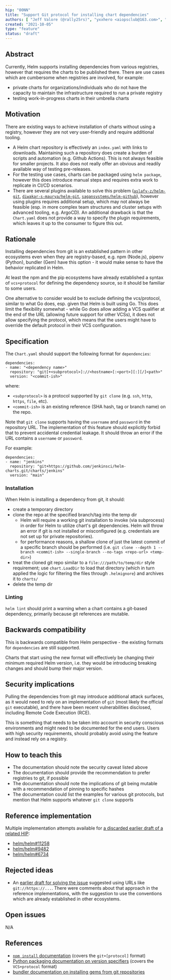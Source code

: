 ```yaml
---
hip: "00NN"
title: "Support Git protocol for installing chart dependencies"
authors: [ "Jeff Valore (@rally25rs)", "yxxhero <aiopsclub@163.com>", "Dominykas Blyžė <hello@dominykas.com>", "George Jenkins <gvjenkins@gmail.com>" ]
created: "2021-10-05"
type: "feature"
status: "draft"
---
```


## Abstract

Currently, Helm supports installing dependencies from various registries, however that requires the charts to be published there. There are use cases which are cumbersome when registries are involved, for example:

- private charts for organizations/individuals who do not have the capacity to maintain the infrastructure required to run a private registry
- testing work-in-progress charts in their umbrella charts

## Motivation

There are existing ways to achieve installation of charts without using a registry, however they are not very user-friendly and require additional tooling.

- A Helm chart repository is effectively an `index.yaml` with links to downloads. Maintaining such a repository does create a burden of scripts and automation (e.g. Github Actions). This is not always feasible for smaller projects. It also does not really offer an obvious and readily available way of testing pre-releases.
- For the testing use cases, charts can be packaged using `helm package`, however this does introduce manual steps and requires extra work to replicate in CI/CD scenarios.
- There are several plugins available to solve this problem ([`aslafy-z/helm-git`](https://github.com/aslafy-z/helm-git), [`diwakar-s-maurya/helm-git`](https://github.com/diwakar-s-maurya/helm-git), [`sagansystems/helm-github`](https://github.com/sagansystems/helm-github)), however using plugins requires additional setup, which may not always be feasible (esp. in more complex team structures and cluster setups with advanced tooling, e.g. ArgoCD). An additional drawback is that the `Chart.yaml` does not provide a way to specify the plugin requirements, which leaves it up to the consumer to figure this out.

## Rationale

Installing dependencies from git is an established pattern in other ecosystems even when they are registry-based, e.g. npm (Node.js), pipenv (Python), bundler (Gem) have this option - it would make sense to have the behavior replicated in Helm.

At least the npm and the pip ecosystems have already established a syntax of `vcs+protocol` for defining the dependency source, so it should be familiar to some users.

One alternative to consider would be to exclude defining the vcs/protocol, similar to what Go does, esp. given that Helm is built using Go. This does limit the flexibility somewhat - while Go does allow adding a VCS qualifier at the end of the URL (allowing future support for other VCSs), it does not allow specifying the protocol, which means that the users might have to override the default protocol in their VCS configuration.

## Specification

The `Chart.yaml` should support the following format for `dependencies`:

```
dependencies:
- name: "<dependency name>"
  repository: "git[+<subprotocol>]://<hostname>[:<port>][:][/]<path>"
  version: "<commit-ish>"
```
where:
- `<subprotocol>` is a protocol supported by `git clone` (e.g. `ssh`, `http`, `https`, `file`, etc).
- `<commit-ish>` is an existing reference (SHA hash, tag or branch name) on the repo.

Note that `git clone` supports having the `username` and `password` in the repository URL. The implementation of this feature should explicitly forbid that to prevent accidental credential leakage. It should throw an error if the URL contains a `username` or `password`.

For example:

```
dependencies:
- name: "jenkins"
  repository: "git+https://github.com/jenkinsci/helm-charts.git/charts/jenkins"
  version: "main"
```

### Installation

When Helm is installing a dependency from git, it should:

- create a temporary directory
- clone the repo at the specified branch/tag into the temp dir
  - Helm will require a working git installation to invoke (via subprocess) in order for Helm to utilize chart's git dependencies. Helm will throw an error if git is not installed or misconfigured (e.g. credentials are not set up for private repositories).
  - for performance reasons, a shallow clone of just the latest commit of a specific branch should be performed (i.e. `git clone --depth 1 --branch <commit-ish> --single-branch --no-tags <repo-url> <temp-dir>`) 
- treat the cloned git repo similar to a `file:///path/to/temp/dir` style requirement; use `chart.LoadDir` to load that directory (which in turn applied the logic for filtering the files through `.helmignore`) and archives it to `charts/`
- delete the temp dir

### Linting

`helm lint` should print a warning when a chart contains a git-based dependency, primarily because git references are mutable.

## Backwards compatibility  

This is backwards compatible from Helm perspective - the existing formats for `dependencies` are still supported.

Charts that start using the new format will effectively be changing their minimum required Helm version, i.e. they would be introducing breaking changes and should bump their major version.

## Security implications

Pulling the dependencies from git may introduce additional attack surfaces, as it would need to rely on an implementation of `git` (most likely the official `git` executable), and there have been recent vulnerabilities disclosed, including Remote Code Execution (RCE).

This is something that needs to be taken into account in security conscious environments and might need to be documented for the end users. Users with high security requirements, should probably avoid using the feature and instead rely on a registry.

## How to teach this

- The documentation should note the security caveat listed above
- The documentation should provide the recommendation to prefer registries to git, if possible
- The documentation should note the implications of git being mutable with a recommendation of pinning to specific hashes
- The documentation could list the examples for various git protocols, but mention that Helm supports whatever `git clone` supports

## Reference implementation

Multiple implementation attempts available for [a discarded earlier draft of a related HIP](https://github.com/helm/community/pull/214):

- [helm/helm#11258](https://github.com/helm/helm/pull/11258)
- [helm/helm#9482](https://github.com/helm/helm/pull/9482)
- [helm/helm#6734](https://github.com/helm/helm/pull/6734)

## Rejected ideas

- An [earlier draft for solving the issue](https://github.com/helm/community/pull/214) suggested using URLs like `git://https://...`. There were comments about that approach in the reference implementations, with the suggestion to use the conventions which are already established in other ecosystems.

## Open issues

N/A

## References

- [`npm install` documentation](https://docs.npmjs.com/cli/v10/commands/npm-install) (covers the `git+[protocol]` format)
- [Python packaging documentation on version specifiers](https://packaging.python.org/en/latest/specifications/version-specifiers/) (covers the `VCS+protocol` format)
- [bundler documentation on installing gems from git repositories](https://bundler.io/guides/git.html)
